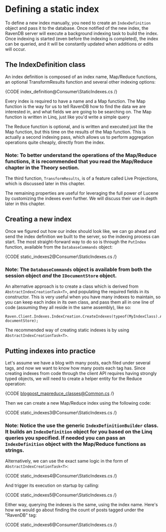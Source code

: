 ﻿# Defining a static index

To define a new index manually, you need to create an `IndexDefinition` object and pass it to the database. Once notified of the new index, the RavenDB server will execute a background indexing task to build the index. Once indexing is started (even before the indexing is completed), the index can be queried, and it will be constantly updated when additions or edits will occur.

## The IndexDefinition class

An index definition is composed of an index name, Map/Reduce functions, an optional TransformResults function and several other indexing options:

{CODE index_definition@Consumer\StaticIndexes.cs /}

Every index is required to have a name and a Map function. The Map function is the way for us to tell RavenDB how to find the data we are interested in, and what fields we are going to be searching on. The Map function is written in Linq, just like you'd write a simple query

The Reduce function is optional, and is written and executed just like the Map function, but this time on the results of the Map function. This is actually a second indexing pass, which allows us to perform aggregation operations quite cheaply, directly from the index.

### Note:     To better understand the operations of the Map/Reduce functions, it is recommended that you read the Map/Reduce chapter in the Theory section.

The third function, `TransformResults`, is of a feature called Live Projections, which is discussed later in this chapter.

The remaining properties are useful for leveraging the full power of Lucene by customizing the indexes even further. We will discuss their use in depth later in this chapter.

## Creating a new index

Once we figured out how our index should look like, we can go ahead and send the index definition we built to the server, so the indexing process can start. The most straight-forward way to do so is through the `PutIndex` function, available from the `DatabaseCommands` object:

{CODE static_indexes2@Consumer\StaticIndexes.cs /}

### Note: The `DatabaseCommands` object is available from both the session object _and_ the `IDocumentStore` object.

An alternative approach is to create a class which is derived from `AbstractIndexCreationTask<T>`, and populating the required fields in its constructor. This is very useful when you have many indexes to maintain, so you can keep each index in its own class, and pass them all in one line of code (assuming they all reside in the same assembly), like so:

    Raven.Client.Indexes.IndexCreation.CreateIndexes(typeof(MyIndexClass).Assembly, documentStore);

The recommended way of creating static indexes is by using `AbstractIndexCreationTask<T>`.

## Putting indexes into practice

Let's assume we have a blog with many posts, each filed under several tags, and now we want to know how many posts each tag has. Since creating indexes from code through the client API requires having strongly typed objects, we will need to create a helper entity for the Reduce operation:

{CODE blogpost_mapreduce_classes@Common.cs /}

Then we can create a new Map/Reduce index using the following code:

{CODE static_indexes3@Consumer\StaticIndexes.cs /}

### Note: Notice the use the generic `IndexDefinitionBuilder` class. It builds an `IndexDefinition` object for you based on the Linq queries you specified. If needed you can pass an `IndexDefinition` object with the Map/Reduce functions as strings.

Alternatively, we can use the exact same logic in the form of `AbstractIndexCreationTask<T>`:

{CODE static_indexes4@Consumer\StaticIndexes.cs /}

And trigger its execution on startup by calling:

{CODE static_indexes5@Consumer\StaticIndexes.cs /}

Either way, querying the indexes is the same, using the index name. Here's how we would go about finding the count of posts tagged under the "RavenDB" tag:

{CODE static_indexes6@Consumer\StaticIndexes.cs /}